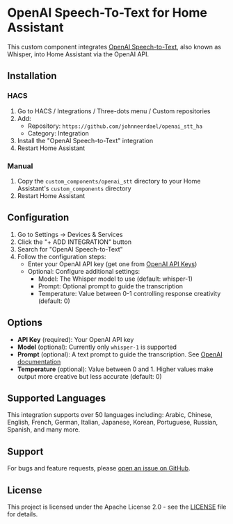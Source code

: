 # OpenAI Speech-To-Text for Home Assistant

This custom component integrates [OpenAI Speech-to-Text](https://openai.com/product#whisper), also known as Whisper, into Home Assistant via the OpenAI API.

## Installation

### HACS

1. Go to HACS / Integrations / Three-dots menu / Custom repositories
2. Add:
   - Repository: `https://github.com/johnneerdael/openai_stt_ha`
   - Category: Integration
3. Install the "OpenAI Speech-to-Text" integration
4. Restart Home Assistant

### Manual

1. Copy the `custom_components/openai_stt` directory to your Home Assistant's `custom_components` directory
2. Restart Home Assistant

## Configuration

1. Go to Settings -> Devices & Services
2. Click the "+ ADD INTEGRATION" button
3. Search for "OpenAI Speech-to-Text"
4. Follow the configuration steps:
   - Enter your OpenAI API key (get one from [OpenAI API Keys](https://platform.openai.com/api-keys))
   - Optional: Configure additional settings:
     - Model: The Whisper model to use (default: whisper-1)
     - Prompt: Optional prompt to guide the transcription
     - Temperature: Value between 0-1 controlling response creativity (default: 0)

## Options

- **API Key** (required): Your OpenAI API key
- **Model** (optional): Currently only `whisper-1` is supported
- **Prompt** (optional): A text prompt to guide the transcription. See [OpenAI documentation](https://platform.openai.com/docs/guides/speech-to-text/prompting)
- **Temperature** (optional): Value between 0 and 1. Higher values make output more creative but less accurate (default: 0)

## Supported Languages

This integration supports over 50 languages including: Arabic, Chinese, English, French, German, Italian, Japanese, Korean, Portuguese, Russian, Spanish, and many more.

## Support

For bugs and feature requests, please [open an issue on GitHub](https://github.com/johnneerdael/openai_stt_ha/issues).

## License

This project is licensed under the Apache License 2.0 - see the [LICENSE](LICENSE) file for details.